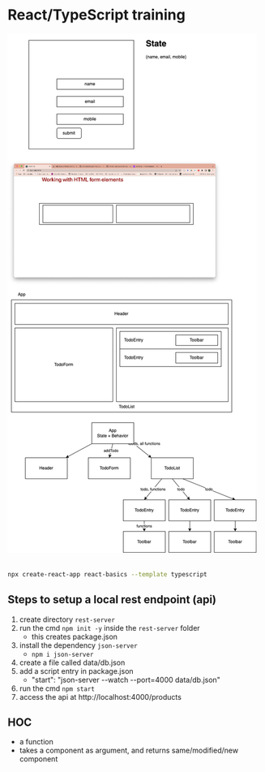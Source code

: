 # React/TypeScript training

![](./images/concepts-1.dio.png)

```sh

npx create-react-app react-basics --template typescript

```

## Steps to setup a local rest endpoint (api)

1. create directory `rest-server`
2. run the cmd `npm init -y` inside the `rest-server` folder
    - this creates package.json
3. install the dependency `json-server`
    - `npm i json-server`
4. create a file called data/db.json
5. add a script entry in package.json
    - "start": "json-server --watch --port=4000 data/db.json"
6. run the cmd `npm start`
7. access the api at http://localhost:4000/products


## HOC

- a function
- takes a component as argument, and returns same/modified/new component